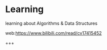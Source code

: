 # Learning
learning about Algorithms &amp; Data Structures

web:https://www.bilibili.com/read/cv17415452

+++
